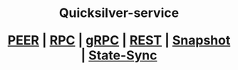 <h1 align="center"> Quicksilver-service
  
 [PEER](https://github.com/YTWOFUND/Quicksilver-service/blob/main/Quicksilver-Peer.md)   |   [RPC](https://github.com/YTWOFUND/Quicksilver-service/blob/main/Quicksilver-RPC.md)   |   [gRPC]()    |   [REST]()    |   [Snapshot]()   |   [State-Sync]()
